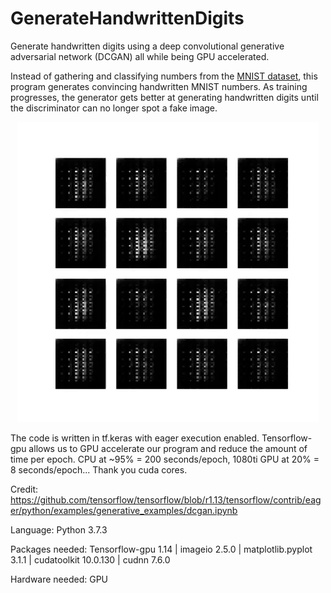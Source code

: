 # GenerateHandwrittenDigits
Generate handwritten digits using a deep convolutional generative adversarial network (DCGAN) all while being GPU accelerated.

Instead of gathering and classifying numbers from the [MNIST dataset](http://yann.lecun.com/exdb/mnist/), this program generates
convincing handwritten MNIST numbers. As training progresses, the generator gets better at generating handwritten digits until the discriminator can no longer spot a fake image.
<p align="center"> 
<img src="dcgan.gif">
</p>
The code is written in tf.keras with eager execution enabled. Tensorflow-gpu allows us to GPU accelerate our program and reduce the
amount of time per epoch. CPU at ~95% = 200 seconds/epoch, 1080ti GPU at 20% = 8 seconds/epoch... Thank you cuda cores.

Credit: https://github.com/tensorflow/tensorflow/blob/r1.13/tensorflow/contrib/eager/python/examples/generative_examples/dcgan.ipynb


Language: Python 3.7.3

Packages needed: Tensorflow-gpu 1.14 | imageio 2.5.0 | matplotlib.pyplot 3.1.1 | cudatoolkit 10.0.130 | cudnn 7.6.0

Hardware needed: GPU
